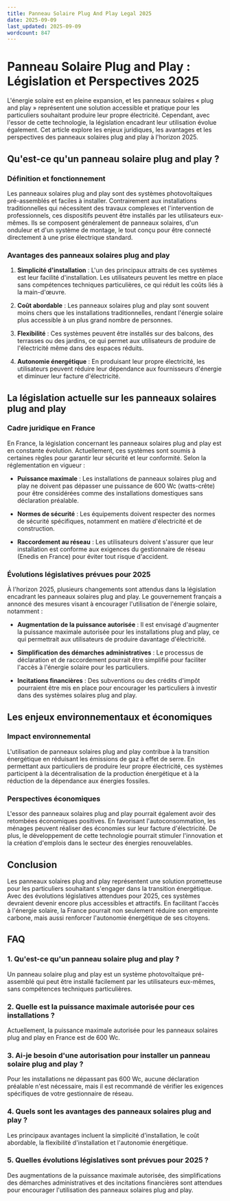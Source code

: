 ```yaml
---
title: Panneau Solaire Plug And Play Legal 2025
date: 2025-09-09
last_updated: 2025-09-09
wordcount: 847
---
```


# Panneau Solaire Plug and Play : Législation et Perspectives 2025

L'énergie solaire est en pleine expansion, et les panneaux solaires « plug and play » représentent une solution accessible et pratique pour les particuliers souhaitant produire leur propre électricité. Cependant, avec l'essor de cette technologie, la législation encadrant leur utilisation évolue également. Cet article explore les enjeux juridiques, les avantages et les perspectives des panneaux solaires plug and play à l'horizon 2025.

## Qu'est-ce qu'un panneau solaire plug and play ?

### Définition et fonctionnement

Les panneaux solaires plug and play sont des systèmes photovoltaïques pré-assemblés et faciles à installer. Contrairement aux installations traditionnelles qui nécessitent des travaux complexes et l'intervention de professionnels, ces dispositifs peuvent être installés par les utilisateurs eux-mêmes. Ils se composent généralement de panneaux solaires, d'un onduleur et d'un système de montage, le tout conçu pour être connecté directement à une prise électrique standard.

### Avantages des panneaux solaires plug and play

1. **Simplicité d'installation** : L'un des principaux attraits de ces systèmes est leur facilité d'installation. Les utilisateurs peuvent les mettre en place sans compétences techniques particulières, ce qui réduit les coûts liés à la main-d'œuvre.

2. **Coût abordable** : Les panneaux solaires plug and play sont souvent moins chers que les installations traditionnelles, rendant l'énergie solaire plus accessible à un plus grand nombre de personnes.

3. **Flexibilité** : Ces systèmes peuvent être installés sur des balcons, des terrasses ou des jardins, ce qui permet aux utilisateurs de produire de l'électricité même dans des espaces réduits.

4. **Autonomie énergétique** : En produisant leur propre électricité, les utilisateurs peuvent réduire leur dépendance aux fournisseurs d'énergie et diminuer leur facture d'électricité.

## La législation actuelle sur les panneaux solaires plug and play

### Cadre juridique en France

En France, la législation concernant les panneaux solaires plug and play est en constante évolution. Actuellement, ces systèmes sont soumis à certaines règles pour garantir leur sécurité et leur conformité. Selon la réglementation en vigueur :

- **Puissance maximale** : Les installations de panneaux solaires plug and play ne doivent pas dépasser une puissance de 600 Wc (watts-crête) pour être considérées comme des installations domestiques sans déclaration préalable.

- **Normes de sécurité** : Les équipements doivent respecter des normes de sécurité spécifiques, notamment en matière d'électricité et de construction.

- **Raccordement au réseau** : Les utilisateurs doivent s'assurer que leur installation est conforme aux exigences du gestionnaire de réseau (Enedis en France) pour éviter tout risque d'accident.

### Évolutions législatives prévues pour 2025

À l'horizon 2025, plusieurs changements sont attendus dans la législation encadrant les panneaux solaires plug and play. Le gouvernement français a annoncé des mesures visant à encourager l'utilisation de l'énergie solaire, notamment :

- **Augmentation de la puissance autorisée** : Il est envisagé d'augmenter la puissance maximale autorisée pour les installations plug and play, ce qui permettrait aux utilisateurs de produire davantage d'électricité.

- **Simplification des démarches administratives** : Le processus de déclaration et de raccordement pourrait être simplifié pour faciliter l'accès à l'énergie solaire pour les particuliers.

- **Incitations financières** : Des subventions ou des crédits d'impôt pourraient être mis en place pour encourager les particuliers à investir dans des systèmes solaires plug and play.

## Les enjeux environnementaux et économiques

### Impact environnemental

L'utilisation de panneaux solaires plug and play contribue à la transition énergétique en réduisant les émissions de gaz à effet de serre. En permettant aux particuliers de produire leur propre électricité, ces systèmes participent à la décentralisation de la production énergétique et à la réduction de la dépendance aux énergies fossiles.

### Perspectives économiques

L'essor des panneaux solaires plug and play pourrait également avoir des retombées économiques positives. En favorisant l'autoconsommation, les ménages peuvent réaliser des économies sur leur facture d'électricité. De plus, le développement de cette technologie pourrait stimuler l'innovation et la création d'emplois dans le secteur des énergies renouvelables.

## Conclusion

Les panneaux solaires plug and play représentent une solution prometteuse pour les particuliers souhaitant s'engager dans la transition énergétique. Avec des évolutions législatives attendues pour 2025, ces systèmes devraient devenir encore plus accessibles et attractifs. En facilitant l'accès à l'énergie solaire, la France pourrait non seulement réduire son empreinte carbone, mais aussi renforcer l'autonomie énergétique de ses citoyens.

## FAQ

### 1. Qu'est-ce qu'un panneau solaire plug and play ?

Un panneau solaire plug and play est un système photovoltaïque pré-assemblé qui peut être installé facilement par les utilisateurs eux-mêmes, sans compétences techniques particulières.

### 2. Quelle est la puissance maximale autorisée pour ces installations ?

Actuellement, la puissance maximale autorisée pour les panneaux solaires plug and play en France est de 600 Wc.

### 3. Ai-je besoin d'une autorisation pour installer un panneau solaire plug and play ?

Pour les installations ne dépassant pas 600 Wc, aucune déclaration préalable n'est nécessaire, mais il est recommandé de vérifier les exigences spécifiques de votre gestionnaire de réseau.

### 4. Quels sont les avantages des panneaux solaires plug and play ?

Les principaux avantages incluent la simplicité d'installation, le coût abordable, la flexibilité d'installation et l'autonomie énergétique.

### 5. Quelles évolutions législatives sont prévues pour 2025 ?

Des augmentations de la puissance maximale autorisée, des simplifications des démarches administratives et des incitations financières sont attendues pour encourager l'utilisation des panneaux solaires plug and play.